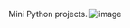 Mini Python projects.
![image](https://user-images.githubusercontent.com/74967139/118852940-dfb86e80-b8f0-11eb-8a35-94575ebc0a2a.png)

